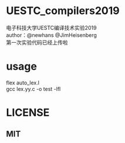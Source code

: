 # UESTC_compilers2019  
电子科技大学UESTC编译技术实验2019  
author：@newhans @JimHeisenberg  
第一次实验代码已经上传啦  

# usage
flex auto_lex.l  
gcc lex.yy.c -o test -lfl  

# LICENSE  
## MIT  

